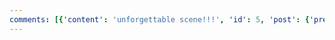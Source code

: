 ```yaml
---
comments: [{'content': 'unforgettable scene!!!', 'id': 5, 'post': {'preview': {'filepath': 'thumbs/7f7ef5577b6b4fcd80eac0725b9a6bff.png'}, 'id': 51}, 'user': {'username': 'Cosmic Benwa Rutabega', 'id': 7}}]
---
```

    